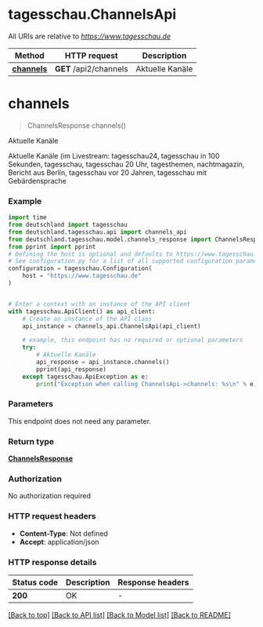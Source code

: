# tagesschau.ChannelsApi

All URIs are relative to *https://www.tagesschau.de*

Method | HTTP request | Description
------------- | ------------- | -------------
[**channels**](ChannelsApi.md#channels) | **GET** /api2/channels | Aktuelle Kanäle


# **channels**
> ChannelsResponse channels()

Aktuelle Kanäle

Aktuelle Kanäle (im Livestream: tagesschau24, tagesschau in 100 Sekunden, tagesschau, tagesschau 20 Uhr, tagesthemen, nachtmagazin, Bericht aus Berlin, tagesschau vor 20 Jahren, tagesschau mit Gebärdensprache

### Example


```python
import time
from deutschland import tagesschau
from deutschland.tagesschau.api import channels_api
from deutschland.tagesschau.model.channels_response import ChannelsResponse
from pprint import pprint
# Defining the host is optional and defaults to https://www.tagesschau.de
# See configuration.py for a list of all supported configuration parameters.
configuration = tagesschau.Configuration(
    host = "https://www.tagesschau.de"
)


# Enter a context with an instance of the API client
with tagesschau.ApiClient() as api_client:
    # Create an instance of the API class
    api_instance = channels_api.ChannelsApi(api_client)

    # example, this endpoint has no required or optional parameters
    try:
        # Aktuelle Kanäle
        api_response = api_instance.channels()
        pprint(api_response)
    except tagesschau.ApiException as e:
        print("Exception when calling ChannelsApi->channels: %s\n" % e)
```


### Parameters
This endpoint does not need any parameter.

### Return type

[**ChannelsResponse**](ChannelsResponse.md)

### Authorization

No authorization required

### HTTP request headers

 - **Content-Type**: Not defined
 - **Accept**: application/json


### HTTP response details

| Status code | Description | Response headers |
|-------------|-------------|------------------|
**200** | OK |  -  |

[[Back to top]](#) [[Back to API list]](../README.md#documentation-for-api-endpoints) [[Back to Model list]](../README.md#documentation-for-models) [[Back to README]](../README.md)

